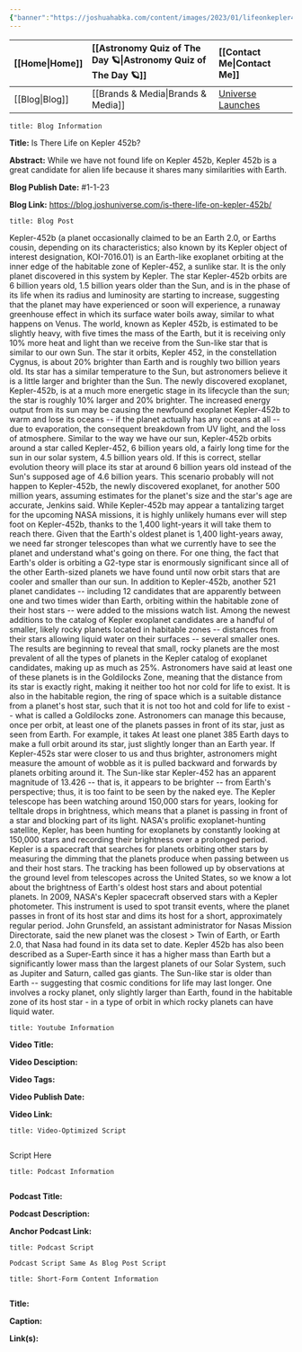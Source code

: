 ```yaml
---
{"banner":"https://joshuahabka.com/content/images/2023/01/lifeonkepler452b-2.webp","banner_x":0.5,"dg-publish":true,"permalink":"/blog/is-there-life-on-kepler-452b/","dgPassFrontmatter":true,"noteIcon":"","created":"","updated":""}
---
```




<div class="transclusion internal-embed is-loaded"><div class="markdown-embed">



| [[Home\|Home]] | [[Astronomy Quiz of The Day 🪐\|Astronomy Quiz of The Day 🪐]] | [[Contact Me\|Contact Me]]                                |
|:-------- |:-------------------------------- |:--------------------------------------------- |
| [[Blog\|Blog]] | [[Brands & Media\|Brands & Media]]           | [Universe Launches](https://stardashusa.com/) |


</div></div>


```ad-info
title: Blog Information
```

**Title:** Is There Life on Kepler 452b?

**Abstract:** While we have not found life on Kepler 452b, Kepler 452b is a great candidate for alien life because it shares many similarities with Earth.

**Blog Publish Date:** #1-1-23

**Blog Link:** https://blog.joshuniverse.com/is-there-life-on-kepler-452b/

```ad-abstract
title: Blog Post
```

Kepler-452b (a planet occasionally claimed to be an Earth 2.0, or Earths cousin, depending on its characteristics; also known by its Kepler object of interest designation, KOI-7016.01) is an Earth-like exoplanet orbiting at the inner edge of the habitable zone of Kepler-452, a sunlike star. It is the only planet discovered in this system by Kepler.
The star Kepler-452b orbits are 6 billion years old, 1.5 billion years older than the Sun, and is in the phase of its life when its radius and luminosity are starting to increase, suggesting that the planet may have experienced or soon will experience, a runaway greenhouse effect in which its surface water boils away, similar to what happens on Venus. The world, known as Kepler 452b, is estimated to be slightly heavy, with five times the mass of the Earth, but it is receiving only 10% more heat and light than we receive from the Sun-like star that is similar to our own Sun.
The star it orbits, Kepler 452, in the constellation Cygnus, is about 20% brighter than Earth and is roughly two billion years old. Its star has a similar temperature to the Sun, but astronomers believe it is a little larger and brighter than the Sun. The newly discovered exoplanet, Kepler-452b, is at a much more energetic stage in its lifecycle than the sun; the star is roughly 10% larger and 20% brighter.
The increased energy output from its sun may be causing the newfound exoplanet Kepler-452b to warm and lose its oceans -- if the planet actually has any oceans at all -- due to evaporation, the consequent breakdown from UV light, and the loss of atmosphere. Similar to the way we have our sun, Kepler-452b orbits around a star called Kepler-452, 6 billion years old, a fairly long time for the sun in our solar system, 4.5 billion years old. If this is correct, stellar evolution theory will place its star at around 6 billion years old instead of the Sun's supposed age of 4.6 billion years.
This scenario probably will not happen to Kepler-452b, the newly discovered exoplanet, for another 500 million years, assuming estimates for the planet's size and the star's age are accurate, Jenkins said. While Kepler-452b may appear a tantalizing target for the upcoming NASA missions, it is highly unlikely humans ever will step foot on Kepler-452b, thanks to the 1,400 light-years it will take them to reach there.
Given that the Earth's oldest planet is 1,400 light-years away, we need far stronger telescopes than what we currently have to see the planet and understand what's going on there. For one thing, the fact that Earth's older is orbiting a G2-type star is enormously significant since all of the other Earth-sized planets we have found until now orbit stars that are cooler and smaller than our sun.
In addition to Kepler-452b, another 521 planet candidates -- including 12 candidates that are apparently between one and two times wider than Earth, orbiting within the habitable zone of their host stars -- were added to the missions watch list. Among the newest additions to the catalog of Kepler exoplanet candidates are a handful of smaller, likely rocky planets located in habitable zones -- distances from their stars allowing liquid water on their surfaces -- several smaller ones. The results are beginning to reveal that small, rocky planets are the most prevalent of all the types of planets in the Kepler catalog of exoplanet candidates, making up as much as 25%.
Astronomers have said at least one of these planets is in the Goldilocks Zone, meaning that the distance from its star is exactly right, making it neither too hot nor cold for life to exist. It is also in the habitable region, the ring of space which is a suitable distance from a planet's host star, such that it is not too hot and cold for life to exist -- what is called a Goldilocks zone.
Astronomers can manage this because, once per orbit, at least one of the planets passes in front of its star, just as seen from Earth.
For example, it takes At least one planet 385 Earth days to make a full orbit around its star, just slightly longer than an Earth year. If Kepler-452s star were closer to us and thus brighter, astronomers might measure the amount of wobble as it is pulled backward and forwards by planets orbiting around it. The Sun-like star Kepler-452 has an apparent magnitude of 13.426 -- that is, it appears to be brighter -- from Earth's perspective; thus, it is too faint to be seen by the naked eye.
The Kepler telescope has been watching around 150,000 stars for years, looking for telltale drops in brightness, which means that a planet is passing in front of a star and blocking part of its light.
NASA's prolific exoplanet-hunting satellite, Kepler, has been hunting for exoplanets by constantly looking at 150,000 stars and recording their brightness over a prolonged period. Kepler is a spacecraft that searches for planets orbiting other stars by measuring the dimming that the planets produce when passing between us and their host stars. The tracking has been followed up by observations at the ground level from telescopes across the United States, so we know a lot about the brightness of Earth's oldest host stars and about potential planets.
In 2009, NASA's Kepler spacecraft observed stars with a Kepler photometer. This instrument is used to spot transit events, where the planet passes in front of its host star and dims its host for a short, approximately regular period.
John Grunsfeld, an assistant administrator for Nasas Mission Directorate, said the new planet was the closest > Twin of Earth, or Earth 2.0, that Nasa had found in its data set to date. Kepler 452b has also been described as a Super-Earth since it has a higher mass than Earth but a significantly lower mass than the largest planets of our Solar System, such as Jupiter and Saturn, called gas giants. The Sun-like star is older than Earth -- suggesting that cosmic conditions for life may last longer.
One involves a rocky planet, only slightly larger than Earth, found in the habitable zone of its host star - in a type of orbit in which rocky planets can have liquid water.

```ad-info
title: Youtube Information
```

**Video Title:**

**Video Desciption:**

**Video Tags:**

**Video Publish Date:**

**Video Link:**

```ad-abstract
title: Video-Optimized Script


```

Script Here

```ad-info
title: Podcast Information


```

**Podcast Title:**

**Podcast Description:**

**Anchor Podcast Link:**

```ad-info
title: Podcast Script

Podcast Script Same As Blog Post Script

```


```ad-info
title: Short-Form Content Information


```

**Title:**

**Caption:**

**Link(s):**

